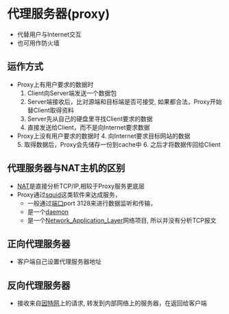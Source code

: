 # 代理服务器(proxy)

- 代替用户与Internet交互
- 也可用作防火墙

## 运作方式

- Proxy上有用户要求的数据时
  1. Client向Server端发送一个数据包
  2. Server端接收后，比对源端和目标端是否可接受, 如果都合法，Proxy开始替Client取得资料
  3. Server先从自己的硬盘里寻找Client要求的数据
  4. 直接发送给Client，而不是向Internet要求数据
- Proxy上没有用户要求的数据时
  4. 向Internet要求目标网站的数据  
  5. 取得数据后，Proxy会先储存一份到cache中
  6. 之后才将数据传回给Client
  
## 代理服务器与NAT主机的区别
  
- [NAT](NAT.md)是直接分析TCP/IP,相较于Proxy服务更底层
- Proxy通过[squid](squid.md)这类软件来达成服务，
  - 一般通过[端口](Network_Port.md)port 3128来进行数据监听和传输，
  - 是一个[daemon](daemon.md)
  - 是一个[Network_Application_Layer](Network_Application_Layer.md)网络项目, 所以并没有分析TCP报文
  
## 正向代理服务器
  
- 客户端自己设置代理服务器地址
  
## 反向代理服务器
  
- 接收来自[因特网](What_Is_Internet.md)上的请求, 转发到内部网络上的服务器，在返回给客户端
